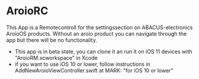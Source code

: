 # AroioRC

This App is a Remotecontroll for the settingssection on ABACUS-electronics AroioOS products. Without an aroio product you can navigate through the app but there will be no functionality. 

- This app is in beta state, you can clone it an run it on iOS 11 devices with "AroioRM.xcworkspace" in Xcode
- if you want to use iOS 10 or lower, follow instructions in AddNewAroioViewController.swift at MARK: "for iOS 10 or lower"
